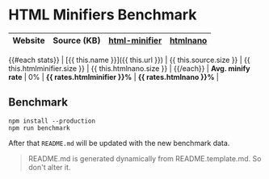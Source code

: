 # HTML Minifiers Benchmark

[html-minifier]: https://www.npmjs.com/package/html-minifier
[htmlnano]: https://www.npmjs.com/package/htmlnano

| Website | Source (KB) | [html-minifier] | [htmlnano] |
|---------|------------:|----------------:|-----------:|
{{#each stats}}
| [{{ this.name }}]({{ this.url }}) | {{ this.source.size }} | {{ this.htmlminifier.size }} | {{ this.htmlnano.size }} |
{{/each}}
| **Avg. minify rate** | 0% | **{{ rates.htmlminifier }}%** | **{{ rates.htmlnano }}%** |


## Benchmark
```
npm install --production
npm run benchmark
```

After that `README.md` will be updated with the new benchmark data.

> README.md is generated dynamically from README.template.md. So don't alter it.

